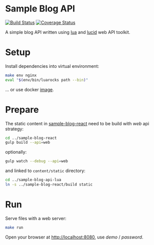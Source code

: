# Sample Blog API

[![Build Status](https://travis-ci.org/akornatskyy/sample-blog-api-lua.svg?branch=master)](https://travis-ci.org/akornatskyy/sample-blog-api-lua)
[![Coverage Status](https://coveralls.io/repos/akornatskyy/sample-blog-api-lua/badge.svg?branch=master&service=github)](https://coveralls.io/github/akornatskyy/sample-blog-api-lua?branch=master)

A simple blog API written using [lua](http://lua.org/) and
[lucid](https://github.com/akornatskyy/lucid) web API toolkit.

# Setup

Install dependencies into virtual environment:

```sh
make env nginx
eval "$(env/bin/luarocks path --bin)"
```

... or use docker [image](https://github.com/akornatskyy/sample-blog-api-lua/tree/master/docker).

# Prepare

The static content in
[sample-blog-react](https://github.com/akornatskyy/sample-blog-react)
need to be build with *web* api strategy:

```sh
cd ../sample-blog-react
gulp build --api=web
```

optionally:

```sh
gulp watch --debug --api=web
```

and linked to `content/static` directory:

```sh
cd ../sample-blog-api-lua
ln -s ../sample-blog-react/build static
```

# Run

Serve files with a web server:

```sh
make run
```

Open your browser at [http://localhost:8080](http://localhost:8080),
use *demo* / *password*.
